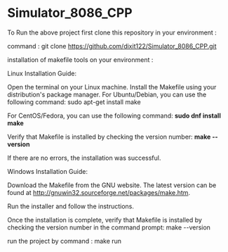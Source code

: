# Simulator_8086_CPP

<html>
To Run the above project first clone this repository in your environment : 

command : git clone https://github.com/dixit122/Simulator_8086_CPP.git

installation of makefile tools on your environment :


Linux Installation Guide:

Open the terminal on your Linux machine.
Install the Makefile using your distribution's package manager. For Ubuntu/Debian, you can use the following command: sudo apt-get install make

For CentOS/Fedora, you can use the following command: <b> sudo dnf install make </b>

  Verify that Makefile is installed by checking the version number: <b> make --version </b>

If there are no errors, the installation was successful.

Windows Installation Guide:

Download the Makefile from the GNU website. The latest version can be found at http://gnuwin32.sourceforge.net/packages/make.htm.

Run the installer and follow the instructions.

Once the installation is complete, verify that Makefile is installed by checking the version number in the command prompt: make --version

run the project by command : make run
</html>
